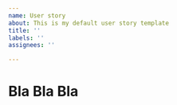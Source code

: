 ```yaml
---
name: User story
about: This is my default user story template
title: ''
labels: ''
assignees: ''

---
```


# Bla Bla Bla

